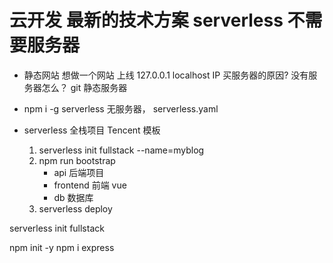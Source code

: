 # 云开发  最新的技术方案  serverless  不需要服务器

- 静态网站
想做一个网站  上线
    127.0.0.1   localhost
    IP 买服务器的原因?
    没有服务器怎么？
    git 静态服务器


- npm i -g serverless
    无服务器，
    serverless.yaml


- serverless 全栈项目
    Tencent 模板
    1. serverless init fullstack --name=myblog
    2. npm run bootstrap
        - api   后端项目
        - frontend 前端  vue 
        - db 数据库  
    3. serverless deploy


 serverless init fullstack


npm init -y
npm i express
